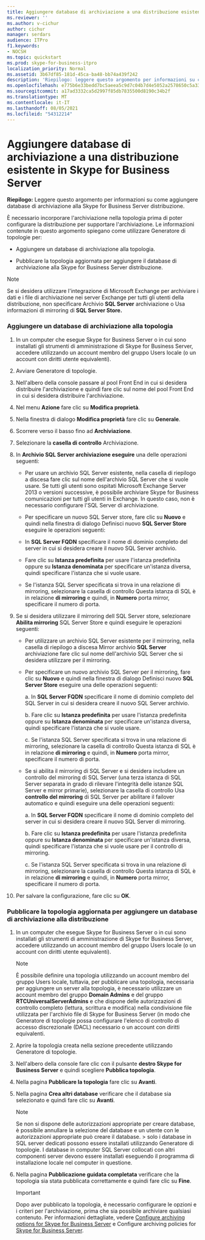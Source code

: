 ```yaml
---
title: Aggiungere database di archiviazione a una distribuzione esistente in Skype for Business Server
ms.reviewer: ''
ms.author: v-cichur
author: cichur
manager: serdars
audience: ITPro
f1.keywords:
- NOCSH
ms.topic: quickstart
ms.prod: skype-for-business-itpro
localization_priority: Normal
ms.assetid: 3b67df85-181d-45ca-ba48-bb74a439f242
description: 'Riepilogo: leggere questo argomento per informazioni su come aggiungere database di archiviazione alla Skype for Business Server distribuzione.'
ms.openlocfilehash: e775b6e33bedd7bc5aeea5c9d7c04b7d4e5052a2578650c5a3335219c26a7be7
ms.sourcegitcommit: a17ad3332ca5d2997f85db7835500d8190c34b2f
ms.translationtype: MT
ms.contentlocale: it-IT
ms.lasthandoff: 08/05/2021
ms.locfileid: "54312214"
---
```

# <a name="add-archiving-databases-to-an-existing-deployment-in-skype-for-business-server"></a>Aggiungere database di archiviazione a una distribuzione esistente in Skype for Business Server
 
**Riepilogo:** Leggere questo argomento per informazioni su come aggiungere database di archiviazione alla Skype for Business Server distribuzione.
  
È necessario incorporare l'archiviazione nella topologia prima di poter configurare la distribuzione per supportare l'archiviazione. Le informazioni contenute in questo argomento spiegano come utilizzare Generatore di topologie per:
  
- Aggiungere un database di archiviazione alla topologia.
    
- Pubblicare la topologia aggiornata per aggiungere il database di archiviazione alla Skype for Business Server distribuzione.
    
> [!NOTE]
> Se si desidera utilizzare l'integrazione di Microsoft Exchange per archiviare i dati e i file di archiviazione nei server Exchange per tutti gli utenti della distribuzione, non specificare Archivio **SQL Server** archiviazione o Usa informazioni di mirroring di **SQL Server Store.**
  
### <a name="add-an-archiving-database-to-your-topology"></a>Aggiungere un database di archiviazione alla topologia

1. In un computer che esegue Skype for Business Server o in cui sono installati gli strumenti di amministrazione di Skype for Business Server, accedere utilizzando un account membro del gruppo Users locale (o un account con diritti utente equivalenti).
    
2. Avviare Generatore di topologie.
    
3. Nell'albero della console passare al pool Front End in cui si desidera distribuire l'archiviazione e quindi fare clic sul nome del pool Front End in cui si desidera distribuire l'archiviazione.
    
4. Nel menu **Azione** fare clic su **Modifica proprietà**. 
    
5. Nella finestra di dialogo **Modifica proprietà** fare clic su **Generale**.
    
6. Scorrere verso il basso fino ad **Archiviazione**.
    
7. Selezionare la **casella di controllo** Archiviazione.
    
8. In **Archivio SQL Server archiviazione eseguire** una delle operazioni seguenti:
    
   - Per usare un archivio SQL Server esistente, nella casella di riepilogo a discesa fare clic sul nome dell'archivio SQL Server che si vuole usare. Se tutti gli utenti sono ospitati Microsoft Exchange Server 2013 o versioni successive, è possibile archiviare Skype for Business comunicazioni per tutti gli utenti in Exchange. In questo caso, non è necessario configurare l'SQL Server di archiviazione.
    
   - Per specificare un nuovo SQL Server store, fare clic su **Nuovo** e quindi nella finestra di dialogo Definisci nuovo **SQL Server Store** eseguire le operazioni seguenti:
    
   - In **SQL Server FQDN** specificare il nome di dominio completo del server in cui si desidera creare il nuovo SQL Server archivio.
    
   - Fare clic su **Istanza predefinita** per usare l'istanza predefinita oppure su **Istanza denominata** per specificare un'istanza diversa, quindi specificare l'istanza che si vuole usare.
    
   - Se l'istanza SQL Server specificata si trova in una relazione di mirroring, selezionare la casella di controllo Questa istanza di SQL è in relazione **di mirroring** e quindi, in **Numero** porta mirror, specificare il numero di porta.
    
9. Se si desidera utilizzare il mirroring dell SQL Server store, selezionare **Abilita mirroring** SQL Server Store e quindi eseguire le operazioni seguenti:
    
   - Per utilizzare un archivio SQL Server esistente per il mirroring, nella casella di riepilogo a discesa Mirror archivio **SQL Server** archiviazione fare clic sul nome dell'archivio SQL Server che si desidera utilizzare per il mirroring.
    
   - Per specificare un nuovo archivio SQL Server per il mirroring, fare clic su **Nuovo** e quindi nella finestra di dialogo Definisci nuovo **SQL Server Store** eseguire una delle operazioni seguenti:
    
     a. In **SQL Server FQDN** specificare il nome di dominio completo del SQL Server in cui si desidera creare il nuovo SQL Server archivio.
    
     b. Fare clic su **Istanza predefinita** per usare l'istanza predefinita oppure su **Istanza denominata** per specificare un'istanza diversa, quindi specificare l'istanza che si vuole usare.
    
     c. Se l'istanza SQL Server specificata si trova in una relazione di mirroring, selezionare la casella di controllo Questa istanza di SQL è in relazione **di mirroring** e quindi, in **Numero** porta mirror, specificare il numero di porta.
    
   - Se si abilita il mirroring di SQL Server e si desidera includere un controllo del mirroring di SQL Server (una terza istanza di SQL Server separata in grado di rilevare l'integrità delle istanze SQL Server e mirror primarie), selezionare la casella di controllo Usa **controllo del mirroring** di SQL Server per abilitare il failover automatico e quindi eseguire una delle operazioni seguenti:
    
     a. In **SQL Server FQDN** specificare il nome di dominio completo del server in cui si desidera creare il nuovo SQL Server di mirroring.
    
     b. Fare clic su **Istanza predefinita** per usare l'istanza predefinita oppure su **Istanza denominata** per specificare un'istanza diversa, quindi specificare l'istanza che si vuole usare per il controllo di mirroring.
    
     c. Se l'istanza SQL Server specificata si trova in una relazione di mirroring, selezionare la casella di controllo Questa istanza di SQL è in relazione **di mirroring** e quindi, in **Numero** porta mirror, specificare il numero di porta.
    
10. Per salvare la configurazione, fare clic su **OK**.
    
### <a name="publish-the-updated-topology-to-add-an-archiving-database-to-your-deployment"></a>Pubblicare la topologia aggiornata per aggiungere un database di archiviazione alla distribuzione

1. In un computer che esegue Skype for Business Server o in cui sono installati gli strumenti di amministrazione di Skype for Business Server, accedere utilizzando un account membro del gruppo Users locale (o un account con diritti utente equivalenti).
    
    > [!NOTE]
    > È possibile definire una topologia utilizzando un account membro del gruppo Users locale, tuttavia, per pubblicare una topologia, necessaria per aggiungere un server alla topologia, è necessario utilizzare un account membro del gruppo **Domain Admins** e del gruppo **RTCUniversalServerAdmins** e che dispone delle autorizzazioni di controllo completo (lettura, scrittura e modifica) nella condivisione file utilizzata per l'archivio file di Skype for Business Server (in modo che Generatore di topologie possa configurare l'elenco di controllo di accesso discrezionale (DACL) necessario o un account con diritti equivalenti.
  
2. Aprire la topologia creata nella sezione precedente utilizzando Generatore di topologie.
    
3. Nell'albero della console fare clic con il pulsante **destro Skype for Business Server** e quindi scegliere **Pubblica topologia**.
    
4. Nella pagina **Pubblicare la topologia** fare clic su **Avanti**.
    
5. Nella pagina **Crea altri database** verificare che il database sia selezionato e quindi fare clic su **Avanti**. 
    
    > [!NOTE]
    > Se non si dispone delle autorizzazioni appropriate per creare database, è possibile annullare la selezione del database e un utente con le autorizzazioni appropriate può creare il database. > solo i database in SQL server dedicati possono essere installati utilizzando Generatore di topologie. I database in computer SQL Server collocati con altri componenti server devono essere installati eseguendo il programma di installazione locale nel computer in questione. 
  
6. Nella pagina **Pubblicazione guidata completata** verificare che la topologia sia stata pubblicata correttamente e quindi fare clic su **Fine**.
    
    > [!IMPORTANT]
    > Dopo aver pubblicato la topologia, è necessario configurare le opzioni e i criteri per l'archiviazione, prima che sia possibile archiviare qualsiasi contenuto. Per informazioni dettagliate, vedere [Configure archiving options for Skype for Business Server](configure-archiving-options.md) e Configure archiving policies for [Skype for Business Server](configure-archiving-policies.md). 
  

